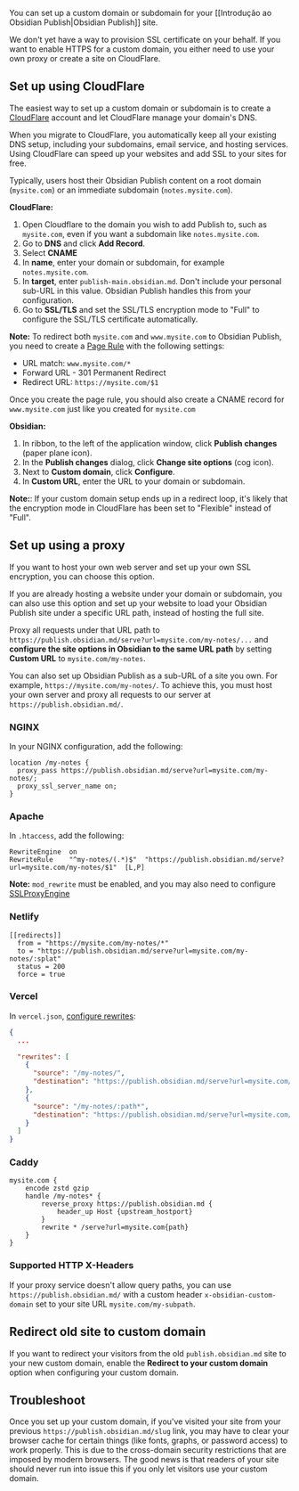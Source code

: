 You can set up a custom domain or subdomain for your [[Introdução ao Obsidian Publish|Obsidian Publish]] site.

We don't yet have a way to provision SSL certificate on your behalf. If you want to enable HTTPS for a custom domain, you either need to use your own proxy or create a site on CloudFlare.

## Set up using CloudFlare

The easiest way to set up a custom domain or subdomain is to create a [CloudFlare](https://cloudflare.com) account and let CloudFlare manage your domain's DNS.

When you migrate to CloudFlare, you automatically keep all your existing DNS setup, including your subdomains, email service, and hosting services. Using CloudFlare can speed up your websites and add SSL to your sites for free.

Typically, users host their Obsidian Publish content on a root domain (`mysite.com`) or an immediate subdomain (`notes.mysite.com`).

**CloudFlare:**

1. Open Cloudflare to the domain you wish to add Publish to, such as `mysite.com`, even if you want a subdomain like `notes.mysite.com`.
2. Go to **DNS** and click **Add Record**.
3. Select **CNAME**
4. In **name**, enter your domain or subdomain, for example `notes.mysite.com`.
5. In **target**, enter `publish-main.obsidian.md`. Don't include your personal sub-URL in this value. Obsidian Publish handles this from your configuration.
6. Go to **SSL/TLS** and set the SSL/TLS encryption mode to "Full" to configure the SSL/TLS certificate automatically.

**Note:** To redirect both `mysite.com` and `www.mysite.com` to Obsidian Publish, you need to create a [Page Rule](https://support.cloudflare.com/hc/en-us/articles/200172336-Creating-Page-Rules) with the following settings:

- URL match: `www.mysite.com/*`
- Forward URL - 301 Permanent Redirect
- Redirect URL: `https://mysite.com/$1`

Once you create the page rule, you should also create a CNAME record for `www.mysite.com` just like you created for `mysite.com`

**Obsidian:**

1. In ribbon, to the left of the application window, click **Publish changes** (paper plane icon).
2. In the **Publish changes** dialog, click **Change site options** (cog icon).
3. Next to **Custom domain**, click **Configure**.
4. In **Custom URL**, enter the URL to your domain or subdomain.

**Note:**: If your custom domain setup ends up in a redirect loop, it's likely that the encryption mode in CloudFlare has been set to "Flexible" instead of "Full".

## Set up using a proxy

If you want to host your own web server and set up your own SSL encryption, you can choose this option.

If you are already hosting a website under your domain or subdomain, you can also use this option and set up your website to load your Obsidian Publish site under a specific URL path, instead of hosting the full site.

Proxy all requests under that URL path to `https://publish.obsidian.md/serve?url=mysite.com/my-notes/...` and **configure the site options in Obsidian to the same URL path** by setting **Custom URL** to `mysite.com/my-notes`.

You can also set up Obsidian Publish as a sub-URL of a site you own. For example, `https://mysite.com/my-notes/`. To achieve this, you must host your own server and proxy all requests to our server at `https://publish.obsidian.md/`.

### NGINX

In your NGINX configuration, add the following:

```nginx
location /my-notes {
  proxy_pass https://publish.obsidian.md/serve?url=mysite.com/my-notes/;
  proxy_ssl_server_name on;
}
```

### Apache

In `.htaccess`, add the following:

```htaccess
RewriteEngine  on
RewriteRule    "^my-notes/(.*)$"  "https://publish.obsidian.md/serve?url=mysite.com/my-notes/$1"  [L,P]
```

**Note:** `mod_rewrite` must be enabled, and you may also need to configure [SSLProxyEngine](https://stackoverflow.com/questions/40938148/reverse-proxy-for-external-url-apache)

### Netlify

```
[[redirects]]
  from = "https://mysite.com/my-notes/*"
  to = "https://publish.obsidian.md/serve?url=mysite.com/my-notes/:splat"
  status = 200
  force = true
```

### Vercel

In `vercel.json`, [configure rewrites](https://vercel.com/docs/configuration#project/rewrites):

```json
{
  ...

  "rewrites": [
    {
      "source": "/my-notes/",
      "destination": "https://publish.obsidian.md/serve?url=mysite.com/my-notes"
    },
    {
      "source": "/my-notes/:path*",
      "destination": "https://publish.obsidian.md/serve?url=mysite.com/my-notes/:path*"
    }
  ]
}
```

### Caddy

```
mysite.com {
	encode zstd gzip
	handle /my-notes* {
		reverse_proxy https://publish.obsidian.md {
			header_up Host {upstream_hostport}
		}
		rewrite * /serve?url=mysite.com{path}
	}
}
```

### Supported HTTP X-Headers

If your proxy service doesn't allow query paths, you can use `https://publish.obsidian.md/` with a custom header `x-obsidian-custom-domain` set to your site URL `mysite.com/my-subpath`.

## Redirect old site to custom domain

If you want to redirect your visitors from the old `publish.obsidian.md` site to your new custom domain, enable the **Redirect to your custom domain** option when configuring your custom domain.

## Troubleshoot

Once you set up your custom domain, if you've visited your site from your previous `https://publish.obsidian.md/slug` link, you may have to clear your browser cache for certain things (like fonts, graphs, or password access) to work properly. This is due to the cross-domain security restrictions that are imposed by modern browsers. The good news is that readers of your site should never run into issue this if you only let visitors use your custom domain.
